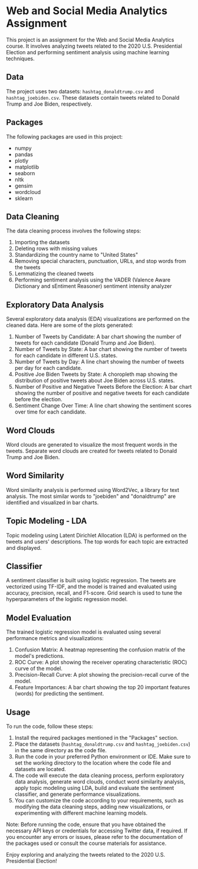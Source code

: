 # Web and Social Media Analytics Assignment

This project is an assignment for the Web and Social Media Analytics course. It involves analyzing tweets related to the 2020 U.S. Presidential Election and performing sentiment analysis using machine learning techniques.

## Data

The project uses two datasets: `hashtag_donaldtrump.csv` and `hashtag_joebiden.csv`. These datasets contain tweets related to Donald Trump and Joe Biden, respectively.

## Packages

The following packages are used in this project:
- numpy
- pandas
- plotly
- matplotlib
- seaborn
- nltk
- gensim
- wordcloud
- sklearn

## Data Cleaning

The data cleaning process involves the following steps:
1. Importing the datasets
2. Deleting rows with missing values
3. Standardizing the country name to "United States"
4. Removing special characters, punctuation, URLs, and stop words from the tweets
5. Lemmatizing the cleaned tweets
6. Performing sentiment analysis using the VADER (Valence Aware Dictionary and sEntiment Reasoner) sentiment intensity analyzer

## Exploratory Data Analysis

Several exploratory data analysis (EDA) visualizations are performed on the cleaned data. Here are some of the plots generated:

1. Number of Tweets by Candidate: A bar chart showing the number of tweets for each candidate (Donald Trump and Joe Biden).
2. Number of Tweets by State: A bar chart showing the number of tweets for each candidate in different U.S. states.
3. Number of Tweets by Day: A line chart showing the number of tweets per day for each candidate.
4. Positive Joe Biden Tweets by State: A choropleth map showing the distribution of positive tweets about Joe Biden across U.S. states.
5. Number of Positive and Negative Tweets Before the Election: A bar chart showing the number of positive and negative tweets for each candidate before the election.
6. Sentiment Change Over Time: A line chart showing the sentiment scores over time for each candidate.

## Word Clouds

Word clouds are generated to visualize the most frequent words in the tweets. Separate word clouds are created for tweets related to Donald Trump and Joe Biden.

## Word Similarity

Word similarity analysis is performed using Word2Vec, a library for text analysis. The most similar words to "joebiden" and "donaldtrump" are identified and visualized in bar charts.

## Topic Modeling - LDA

Topic modeling using Latent Dirichlet Allocation (LDA) is performed on the tweets and users' descriptions. The top words for each topic are extracted and displayed.

## Classifier

A sentiment classifier is built using logistic regression. The tweets are vectorized using TF-IDF, and the model is trained and evaluated using accuracy, precision, recall, and F1-score. Grid search is used to tune the hyperparameters of the logistic regression model.

## Model Evaluation

The trained logistic regression model is evaluated using several performance metrics and visualizations:

1. Confusion Matrix: A heatmap representing the confusion matrix of the model's predictions.
2. ROC Curve: A plot showing the receiver operating characteristic (ROC) curve of the model.
3. Precision-Recall Curve: A plot showing the precision-recall curve of the model.
4. Feature Importances: A bar chart showing the top 20 important features (words) for predicting the sentiment.

## Usage

To run the code, follow these steps:
1. Install the required packages mentioned in the "Packages" section.
2. Place the datasets (`hashtag_donaldtrump.csv` and `hashtag_joebiden.csv`) in the same directory as the code file.
3. Run the code in your preferred Python environment or IDE. Make sure to set the working directory to the location where the code file and datasets are located.
4. The code will execute the data cleaning process, perform exploratory data analysis, generate word clouds, conduct word similarity analysis, apply topic modeling using LDA, build and evaluate the sentiment classifier, and generate performance visualizations.
5. You can customize the code according to your requirements, such as modifying the data cleaning steps, adding new visualizations, or experimenting with different machine learning models.

Note: Before running the code, ensure that you have obtained the necessary API keys or credentials for accessing Twitter data, if required. If you encounter any errors or issues, please refer to the documentation of the packages used or consult the course materials for assistance.

Enjoy exploring and analyzing the tweets related to the 2020 U.S. Presidential Election!
